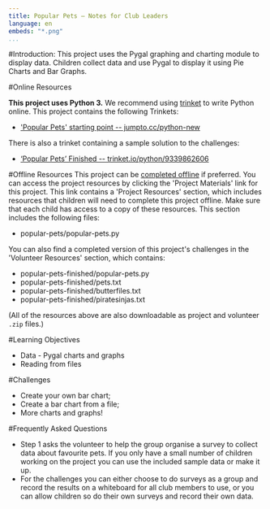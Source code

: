 ```yaml
---
title: Popular Pets — Notes for Club Leaders
language: en
embeds: "*.png"
...
```


#Introduction:
This project uses the Pygal graphing and charting module to display data. Children collect data and use Pygal to display it using Pie Charts and Bar Graphs.  

#Online Resources

__This project uses Python 3.__ We recommend using [trinket](https://trinket.io/) to write Python online. This project contains the following Trinkets:

+ ['Popular Pets' starting point -- jumpto.cc/python-new](http://jumpto.cc/python-new)

There is also a trinket containing a sample solution to the challenges:

+ [‘Popular Pets’ Finished -- trinket.io/python/9339862606](https://trinket.io/python/9339862606)

#Offline Resources
This project can be [completed offline](https://www.codeclubprojects.org/en-GB/resources/python-working-offline/) if preferred. You can access the project resources by clicking the 'Project Materials' link for this project. This link contains a 'Project Resources' section, which includes resources that children will need to complete this project offline. Make sure that each child has access to a copy of these resources. This section includes the following files:

+ popular-pets/popular-pets.py

You can also find a completed version of this project's challenges in the 'Volunteer Resources' section, which contains:

+ popular-pets-finished/popular-pets.py
+ popular-pets-finished/pets.txt
+ popular-pets-finished/butterfiles.txt
+ popular-pets-finished/piratesinjas.txt

(All of the resources above are also downloadable as project and volunteer `.zip` files.)

#Learning Objectives
+ Data - Pygal charts and graphs
+ Reading from files

#Challenges
+ Create your own bar chart;
+ Create a bar chart from a file;
+ More charts and graphs!

#Frequently Asked Questions
+ Step 1 asks the volunteer to help the group organise a survey to collect data about favourite pets. If you only have a small number of children working on the project you can use the included sample data or make it up. 
+ For the challenges you can either choose to do surveys as a group and record the results on a whiteboard for all club members to use, or you can allow children so do their own surveys and record their own data. 

